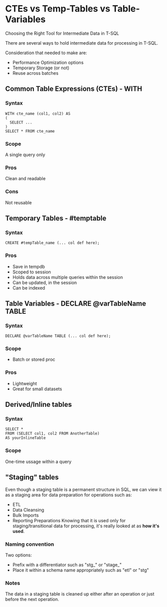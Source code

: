 # CTEs vs Temp-Tables vs Table-Variables
Choosing the Right Tool for Intermediate Data in T-SQL

There are several ways to hold intermediate data for processing in T-SQL.

Consideration that needed to make are:
- Performance Optimization options
- Temporary Storage (or not)
- Reuse across batches

## Common Table Expressions (CTEs) - WITH
### Syntax
```
WITH cte_name (col1, col2) AS
(
  SELECT ...
)
SELECT * FROM cte_name
```
### Scope
A single query only

### Pros
Clean and readable

### Cons
Not reusable

## Temporary Tables - #temptable

### Syntax
```
CREATE #tempTable_name (... col def here);
```

### Pros
- Save in tempdb
- Scoped to session
- Holds data across multiple queries within the session
- Can be updated, in the session
- Can be indexed

## Table Variables - DECLARE @varTableName TABLE
### Syntax
```
DECLARE @varTableName TABLE (... col def here);
```
### Scope
- Batch or stored proc

### Pros
- Lightweight
- Great for small datasets

## Derived/Inline tables
### Syntax
```
SELECT *
FROM (SELECT col1, col2 FROM AnotherTable)
AS yourInlineTable
```
### Scope
One-time ussage within a query

## "Staging" tables
Even though a staging table is a permanent structure in SQL, we can view it as a staging area for data preparation for operations such as:
- ETL
- Data Cleansing
- Bulk Imports
- Reporting Preparations
Knowing that it is used only for staging/transitional data for processing, it's really looked at as **how it's used**.

### Naming convention
Two options:
- Prefix with a differentiator such as "stg_" or "stage_"
- Place it within a schema name appropriately such as "etl" or "stg"

### Notes
The data in a staging table is cleaned up either after an operation or just before the next operation.

